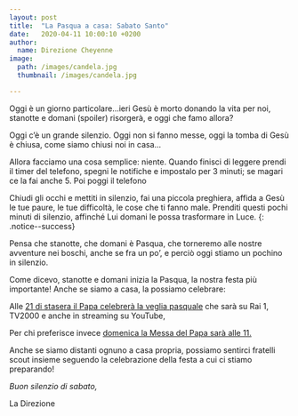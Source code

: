 ```yaml
---
layout: post
title:  "La Pasqua a casa: Sabato Santo"
date:   2020-04-11 10:00:10 +0200
author:
  name: Direzione Cheyenne
image:
  path: /images/candela.jpg
  thumbnail: /images/candela.jpg

---
```


Oggi è un giorno particolare...ieri Gesù è morto donando la vita per noi, stanotte e domani (spoiler) risorgerà, e oggi che famo allora?  

Oggi c’è un grande silenzio. Oggi non si fanno messe, oggi la tomba di Gesù è chiusa, come siamo chiusi noi in casa...  

Allora facciamo una cosa semplice: niente.
Quando finisci di leggere prendi il timer del telefono, spegni le notifiche e impostalo per 3 minuti; se magari ce la fai anche 5. Poi poggi il telefono

Chiudi gli occhi e mettiti in silenzio, fai una piccola preghiera, affida a Gesù le tue paure, le tue difficoltà, le cose che ti fanno male. Prenditi questi pochi minuti di silenzio, affinché Lui domani le possa trasformare in Luce.
{: .notice--success}

Pensa che stanotte, che domani è Pasqua, che torneremo alle nostre avventure nei boschi, anche se fra un po’, e perciò oggi stiamo un pochino in silenzio.  


Come dicevo, stanotte e domani inizia la Pasqua, la nostra festa più importante! Anche se siamo a casa, la possiamo celebrare:  

Alle [21 di stasera il Papa celebrerà la veglia pasquale](http://www.vatican.va/content/francesco/it/events/event.dir.html/content/vaticanevents/it/2020/4/11/veglia-pasquale.html) che sarà su Rai 1, TV2000 e anche in streaming su YouTube,

Per chi preferisce invece [domenica la Messa del Papa sarà alle 11.](http://w2.vatican.va/content/francesco/it/events/event.dir.html/content/vaticanevents/it/2020/4/12/messa-pasqua.html)

Anche se siamo distanti ognuno a casa propria, possiamo sentirci fratelli scout insieme seguendo la celebrazione della festa a cui ci stiamo preparando!

*Buon silenzio di sabato,*

La Direzione
